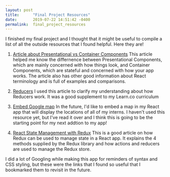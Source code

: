```yaml
---
layout: post
title:      "Final Project Resources"
date:       2019-07-22 14:51:42 -0400
permalink:  final_project_resources
---
```



I finished my final project and I thought that it might be useful to compile a list of all the outside resources that I found helpful. Here they are!

1. [Article about Presentational vs Container Components](https://medium.com/@dan_abramov/smart-and-dumb-components-7ca2f9a7c7d0) This article helped me know the differnence between Presentational Components, which are mainly concerned with how things look, and Container Components, which are stateful and concerned with how your app works. The article also has other good information about React terminology and is full of examples and comparisons.
 
2. [Reducers](https://redux.js.org/basics/reducers) I used this article to clarify my understanding about how Reducers work. It was a good supplement to my Learn.co curriculum

3. [Embed Google map](https://medium.com/@aliglenesk/how-to-embed-a-google-map-in-your-react-app-23866d759e92) In the future, I'd like to embed a map in my React app that will display the locations of all of my interns. I haven't used this resource yet, but I've read it over and I think this is going to be the starting point for my next addtion to my app!

4. [React State Management with Redux](https://medium.com/the-web-tub/managing-your-react-state-with-redux-affab72de4b1) This is a good article on how Redux can be used to manage state in a React app. It explains the 4 methods supplied by the Redux library and how actions and reducers are used to manage the Redux store. 

I did a lot of Googling while making this app for reminders of syntax and CSS styling, but these were the links that I found so useful that I bookmarked them to revisit in the future. 

